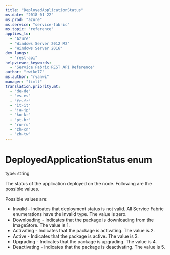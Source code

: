 ```yaml
---
title: "DeployedApplicationStatus"
ms.date: "2018-01-22"
ms.prod: "azure"
ms.service: "service-fabric"
ms.topic: "reference"
applies_to: 
  - "Azure"
  - "Windows Server 2012 R2"
  - "Windows Server 2016"
dev_langs: 
  - "rest-api"
helpviewer_keywords: 
  - "Service Fabric REST API Reference"
author: "rwike77"
ms.author: "ryanwi"
manager: "timlt"
translation.priority.mt: 
  - "de-de"
  - "es-es"
  - "fr-fr"
  - "it-it"
  - "ja-jp"
  - "ko-kr"
  - "pt-br"
  - "ru-ru"
  - "zh-cn"
  - "zh-tw"
---
```

# DeployedApplicationStatus enum

type: string

The status of the application deployed on the node. Following are the possible values.


Possible values are: 

  - Invalid - Indicates that deployment status is not valid. All Service Fabric enumerations have the invalid type. The value is zero.
  - Downloading - Indicates that the package is downloading from the ImageStore. The value is 1.
  - Activating - Indicates that the package is activating. The value is 2.
  - Active - Indicates that the package is active. The value is 3.
  - Upgrading - Indicates that the package is upgrading. The value is 4.
  - Deactivating - Indicates that the package is deactivating. The value is 5.

